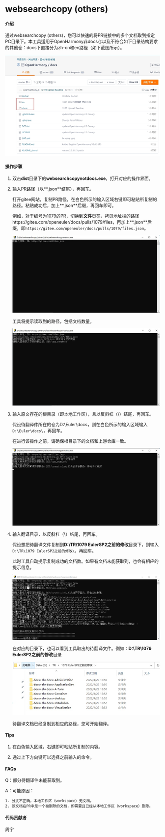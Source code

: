 # websearchcopy (others)

#### 介绍
通过websearchcopy (others)，您可以快速的将PR链接中的多个文档取到指定PC目录下。本工具适用于OpenHarmony非docs仓以及不符合如下目录结构要求的其他仓：docs下直接分为zh-cn和en路径（如下截图所示）。

![](figures/websearchcopynotlocal-6.png)

#### 操作步骤

1. 双击**dist**目录下的**websearchcopynotdocs.exe**，打开对应的操作界面。

2. 输入PR路径（以**.json**结尾），再回车。

   打开gitee网站，复制PR路径，在白色所示的输入区域右键即可粘贴所复制的路径。粘贴成功后，加上**.json**后缀，再回车即可。

   例如，对于编号为1079的PR，切换到**文件**页签，拷贝地址栏的路径https://gitee.com/openeuler/docs/pulls/1079/files，再加上**.json**后缀，即`https://gitee.com/openeuler/docs/pulls/1079/files.json`。

   ![](figures/websearchcopynotdocs-1.png)
 
   工具将提示读取到的路径，包括文档数量。

   ![](figures/websearchcopynotdocs-2.png)

3. 输入原文存在的根目录（即本地工作区），且以反斜杠（\）结尾，再回车。

   假设待翻译件所在的仓为D:\Euler\docs，则在白色所示的输入区域输入`D:\Euler\docs\`，再回车。

   在进行该操作之前，请确保根目录下的文档和上游仓库一致。
   
   ![](figures/websearchcopynotdocs-3.png)

4. 输入翻译目录，以反斜杠（\）结尾，再回车。

   假设想把待翻译文件复制到**D:\TR\1079 EulerSP2之前的修改**目录下，则输入 `D:\TR\1079 EulerSP2之前的修改\`，再回车。

   此时工具自动提示复制成功的文档数。如果有文档未能获取到，也会有相应的提示信息。

   ![](figures/websearchcopynotdocs-4.png)
 
   在对应的目录下，也可以看到工具取出的待翻译文件。例如：**D:\TR\1079 EulerSP2之前的修改**目录

   ![](figures/websearchcopynotdocs-5.png)

   待翻译文档已经复制到相应的路径，您可开始翻译。

#### Tips

1. 在白色输入区域，右键即可粘贴所复制的内容。

2. 通过上下方向键可以选择之前输入的命令。

#### FAQs

   Q：部分待翻译件未能获取到。

   A：可能原因：

    1. 分支不正确，本地工作区（workspace）无文档。
    2. 该文档在PR中是一个被删除的文档，即需要且已经从本地工作区（workspace）删除。

#### 代码贡献者

周宇

